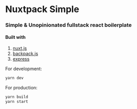 # Nuxtpack Simple
### Simple & Unopinionated fullstack react boilerplate

#### Built with
1. [nuxt.js](https://github.com/zeit/next.js/)
2. [backpack.js](https://github.com/jaredpalmer/backpack)
3. [express](https://expressjs.com/)

For development:
```bash
yarn dev
```

For production:
```bash
yarn build
yarn start
```